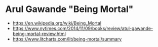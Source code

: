 # Arul Gawande "Being Mortal"

* https://en.wikipedia.org/wiki/Being_Mortal
* https://www.nytimes.com/2014/11/09/books/review/atul-gawande-being-mortal-review.html
* https://www.litcharts.com/lit/being-mortal/summary